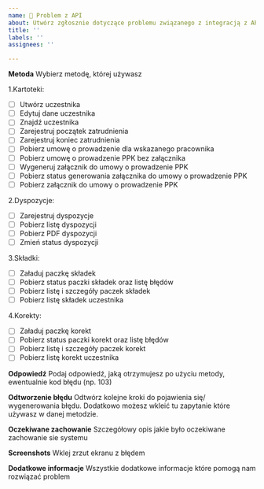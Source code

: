 ```yaml
---
name: 🔧 Problem z API
about: Utwórz zgłosznie dotyczące problemu związanego z integracją z API
title: ''
labels: ''
assignees: ''

---
```


**Metoda**
Wybierz metodę, której używasz

1.Kartoteki:

- [ ] Utwórz uczestnika
- [ ] Edytuj dane uczestnika
- [ ] Znajdź uczestnika
- [ ] Zarejestruj początek zatrudnienia
- [ ] Zarejestruj koniec zatrudnienia
- [ ] Pobierz umowę o prowadzenie dla wskazanego pracownika
- [ ] Pobierz umowę o prowadzenie PPK bez załącznika
- [ ] Wygeneruj załącznik do umowy o prowadzenie PPK
- [ ] Pobierz status generowania załącznika do umowy o prowadzenie PPK
- [ ] Pobierz załącznik do umowy o prowadzenie PPK

2.Dyspozycje:

- [ ] Zarejestruj dyspozycje
- [ ] Pobierz listę dyspozycji
- [ ] Pobierz PDF dyspozycji
- [ ] Zmień status dyspozycji

3.Składki:

- [ ] Załaduj paczkę składek
- [ ] Pobierz status paczki składek oraz listę błędów
- [ ] Pobierz listę i szczegóły paczek składek
- [ ] Pobierz listę składek uczestnika

4.Korekty:

- [ ] Załaduj paczkę korekt
- [ ] Pobierz status paczki korekt oraz listę błędów
- [ ] Pobierz listę i szczegóły paczek korekt
- [ ] Pobierz listę korekt uczestnika

**Odpowiedź**
Podaj odpowiedź, jaką otrzymujesz po użyciu metody, ewentualnie kod błędu (np. 103)



**Odtworzenie błędu**
Odtwórz kolejne kroki do pojawienia się/ wygenerowania błędu. Dodatkowo możesz wkleić tu zapytanie które używasz w danej metodzie.



**Oczekiwane zachowanie**
Szczegółowy opis jakie było oczekiwane zachowanie sie systemu



**Screenshots**
Wklej zrzut ekranu z błędem



**Dodatkowe informacje**
Wszystkie dodatkowe informacje które pomogą nam rozwiązać problem

